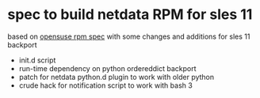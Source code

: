 # spec to build netdata RPM for sles 11

based on [opensuse rpm spec](https://build.opensuse.org/package/show/network/netdata) with some changes and additions for sles 11 backport
- init.d script 
- run-time dependency on python ordereddict backport
- patch for netdata python.d plugin to work with older python
- crude hack for notification script to work with bash 3
